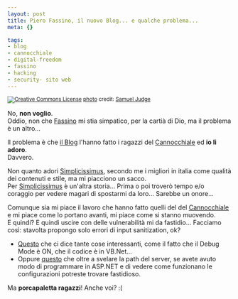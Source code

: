 ```yaml
--- 
layout: post
title: Piero Fassino, il nuovo Blog... e qualche problema...
meta: {}

tags: 
- blog
- cannocchiale
- digital-freedom
- fassino
- hacking
- security- sito web
---
```

<a href="http://www.flickr.com/photos/7588729@N03/2288769937/" title="" target="_blank"><img src="http://farm3.static.flickr.com/2386/2288769937_37348e23b1.jpg" alt="" border="0" /></a>  
<small><a href="http://www.photodropper.com/creative-commons/" title="creative commons" target="_blank"><img src="http://www.lastknight.com/wp-content/plugins/photo_dropper//images/cc.gif" alt="Creative Commons License" border="0" /></a> <a href="http://www.photodropper.com/photos/" target="_blank">photo</a> credit: <a href="http://www.flickr.com/people/Samuel Judge/" title="Samuel Judge" target="_blank">Samuel Judge</a></small>

No, **non voglio**.  
Oddio, non che [Fassino](http://www.pierofassino.it) mi stia simpatico, per la cartià di Dio, ma il problema è un altro...  
  
Il problema è che [il Blog](http://www.pierofassino.it) l'hanno fatto i ragazzi del [Cannocchiale](http://www.ilcannocchiale.it/) ed **io li adoro**.  
Davvero.  
  
Non quanto adori [Simplicissimus](http://blogs.simplicissimus.it/), secondo me i migliori in italia come qualità dei contenuti e stile, ma mi piacciono un sacco.  
Per [Simplicissimus](http://blogs.simplicissimus.it/) è un'altra storia... Prima o poi troverò tempo e/o coraggio per vedere magari di spostarmi da loro... Sarebbe un onore...
  
Comunque sia mi piace il lavoro che hanno fatto quelli del del [Cannocchiale](http://www.ilcannocchiale.it/)  e mi piace come lo portano avanti, mi piace come si stanno muovendo.  
E quindi? E quindi uscire con delle vulnerabilità mi da fastidio... Facciamo così: stavolta propongo solo errori di input sanitization, ok?  
  
* <A href="http://www.pierofassino.it/gw/producer//galleria.aspx?id_ref=91&id_galleria=21'&t=/documenti/galleria.htm">Questo</A> che ci dice tante cose interessanti, come il fatto che il Debug Mode è ON, che il codice è in VB.Net...  
* Oppure [questo](http://www.pierofassino.it/gw/producer/index.aspx?t=web.config) che oltre a svelare la path del server, se avete avuto modo di programmare in ASP.NET e di vedere come funzionano le configurazioni potreste trovare fastidioso.  
  
Ma **porcapaletta ragazzi**! Anche voi? :(  
  
 
